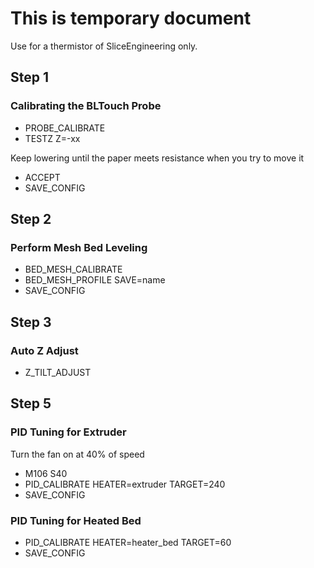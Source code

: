 # This is temporary document

Use for a thermistor of SliceEngineering only.

## Step 1
### Calibrating the BLTouch Probe
* PROBE_CALIBRATE
* TESTZ Z=-xx

Keep lowering until the paper meets resistance when you try to move it
* ACCEPT
* SAVE_CONFIG

## Step 2
### Perform Mesh Bed Leveling
* BED_MESH_CALIBRATE
* BED_MESH_PROFILE SAVE=name
* SAVE_CONFIG

## Step 3
### Auto Z Adjust
* Z_TILT_ADJUST

## Step 5
### PID Tuning for Extruder
Turn the fan on at 40% of speed
* M106 S40
* PID_CALIBRATE HEATER=extruder TARGET=240
* SAVE_CONFIG

### PID Tuning for Heated Bed
* PID_CALIBRATE HEATER=heater_bed TARGET=60
* SAVE_CONFIG

